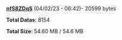 [**nfS8ZDqS**](/data/nfS8ZDqS.txt) (04/02/23 - 06:42)- 20599 bytes

**Total Datas**: 8154

**Total Size**: 54.60 MB / 54.6 MB